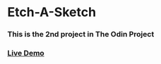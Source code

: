 # Etch-A-Sketch

### This is the 2nd project in The Odin Project
### [Live Demo](https://www.example.com)